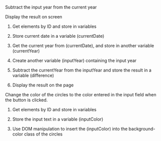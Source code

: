 Subtract the input year from the current year

Display the result on screen

1. Get elements by ID and store in variables

2. Store current date in a variable (currentDate)

3. Get the current year from (currentDate), and store in another variable (currentYear)

4. Create another variable (inputYear) containing the input year

5. Subtract the currentYear from the inputYear and store the result in a variable (difference)

6. Display the result on the page


Change the color of the circles to the color entered in the input field when the button is clicked.

1. Get elements by ID and store in variables

2. Store the input text in a variable (inputColor)

3. Use DOM manipulation to insert the (inputColor) into the background-color class of the circles
